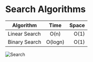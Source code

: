 # Search Algorithms

| Algorithm     |  Time   | Space |
| ------------- | :-----: | ----: |
| Linear Search |  O(n)   |  O(1) |
| Binary Search | O(logn) |  O(1) |

![Search](https://media.giphy.com/media/fwzuilI774ewrhfGBN/giphy.gif)
